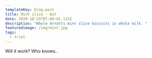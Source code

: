 ```yaml
---
templateKey: blog-post
title: Mint slice - Ash
date: 2020-10-25T07:09:01.115Z
description: "Whole Arnotts mint slice biscuits in whole milk. "
featuredimage: /img/mint.jpg
tags:
  - trial
---
```

Will it work? Who knows..